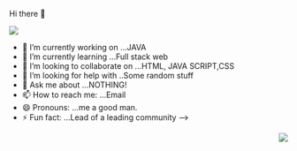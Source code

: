 Hi there 👋

<img src="https://media-exp1.licdn.com/dms/image/C4D16AQGCkEHiDgwf_g/profile-displaybackgroundimage-shrink_350_1400/0/1622630361920?e=1645056000&v=beta&t=iJZYTwmcmaTF6QNTYxZbfvmKCgyGZMPMLdQc4zOfoA8">



- 🔭 I’m currently working on ...JAVA
- 🌱 I’m currently learning ...Full stack web
- 👯 I’m looking to collaborate on ...HTML, JAVA SCRIPT,CSS
- 🤔 I’m looking for help with ..Some random stuff
- 💬 Ask me about ...NOTHING!
- 📫 How to reach me: ...Email
- 😄 Pronouns: ...me a good man.
- ⚡ Fun fact: ...Lead of a leading community
-->


<img align="right" src="https://komarev.com/ghpvc/?username=your-github-Divyansh-Singhal&style=flat-square&color=232323">
